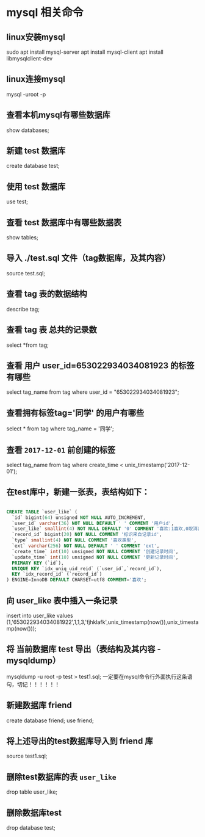 # mysql 相关命令

## linux安装mysql
sudo apt install mysql-server
apt install mysql-client
apt install libmysqlclient-dev
## linux连接mysql
mysql -uroot -p
## 查看本机mysql有哪些数据库
show databases;
## 新建 test 数据库
create database test;
## 使用 test 数据库
use test;
## 查看 test 数据库中有哪些数据表
show tables;
## 导入 ./test.sql 文件（tag数据库，及其内容）
source test.sql;
## 查看 tag 表的数据结构
describe tag;
## 查看 tag 表 总共的记录数
select *from tag;
## 查看 用户 user_id=653022934034081923 的标签有哪些
select tag_name from tag where user_id = "653022934034081923";
## 查看拥有标签tag='同学' 的用户有哪些
select * from tag where tag_name = '同学';
## 查看 `2017-12-01` 前创建的标签
select tag_name from tag where create_time < unix_timestamp('2017-12-01');

## 在test库中，新建一张表，表结构如下：

```sql

CREATE TABLE `user_like` (
  `id` bigint(64) unsigned NOT NULL AUTO_INCREMENT,
  `user_id` varchar(36) NOT NULL DEFAULT ' ' COMMENT '用户id',
  `user_like` smallint(4) NOT NULL DEFAULT '0' COMMENT '喜欢:1喜欢,0取消喜欢',
  `record_id` bigint(20) NOT NULL COMMENT '标识来自记录id',
  `type` smallint(4) NOT NULL COMMENT '喜欢类型',
  `ext` varchar(256) NOT NULL DEFAULT ' ' COMMENT 'ext',
  `create_time` int(10) unsigned NOT NULL COMMENT '创建记录时间',
  `update_time` int(10) unsigned NOT NULL COMMENT '更新记录时间',
  PRIMARY KEY (`id`),
  UNIQUE KEY `idx_uniq_uid_reid` (`user_id`,`record_id`),
  KEY `idx_record_id` (`record_id`)
) ENGINE=InnoDB DEFAULT CHARSET=utf8 COMMENT='喜欢';   

```

## 向 user_like 表中插入一条记录
insert into user_like values (1,'653022934034081922',1,1,3,'fjhklafk',unix_timestamp(now()),unix_timestamp(now()));
## 将 当前数据库 test 导出（表结构及其内容 - mysqldump）
mysqldump -u root -p test > test1.sql;
一定要在mysql命令行外面执行这条语句，切记！！！！！！
## 新建数据库 friend
create database friend;
use friend;
## 将上述导出的test数据库导入到 friend 库
source test1.sql;
## 删除test数据库的表 `user_like`
drop table user_like;
## 删除数据库test
drop database test;
